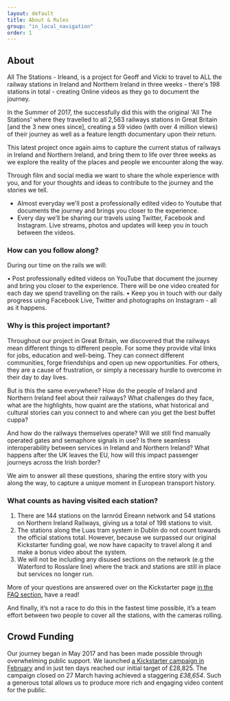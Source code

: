```yaml
---
layout: default
title: About & Rules
group: "in_local_navigation"
order: 1
---
```


<a name="project"></a>

## About

All The Stations - Irleand, is a project for Geoff and Vicki to travel to ALL the railway stations in Ireland and Northern Ireland in three weeks - there's 198 stations in total - creating Online videos as they go to document the journey.

In the Summer of 2017, the successfully did this with the original 'All The Stations' where they travelled to all 2,563 railways stations in Great Britain [and the 3 new ones since], creating a 59 video (with over 4 million views) of their journey as well as a feature length documentary upon their return.

This latest project once again aims to capture the current status of railways in Ireland and Northern Ireland, and bring them to life over three weeks as we explore the reality of the places and people we encounter along the way.

Through film and social media we want to share the whole experience with you, and for your thoughts and ideas to contribute to the journey and the stories we tell.

- Almost everyday we'll post a professionally edited video to Youtube that documents the journey and brings you closer to the experience.
- Every day we’ll be sharing our travels using Twitter, Facebook and Instagram. Live streams, photos and updates will keep you in touch between the videos.

<a name="rules"></a>

### How can you follow along?

During our time on the rails we will:

•	Post professionally edited videos on YouTube that document the journey and bring you closer to the experience. There will be one video created for each day we spend travelling on the rails.
•	Keep you in touch with our daily progress using Facebook Live, Twitter and photographs on Instagram - all as it happens.

### Why is this project important?

Throughout our project in Great Britain, we discovered that the railways mean different things to different people. For some they provide vital links for jobs, education and well-being. They can connect different communities, forge friendships and open up new opportunities. For others, they are a cause of frustration, or simply a necessary hurdle to overcome in their day to day lives.

But is this the same everywhere? How do the people of Ireland and Northern Ireland feel about their railways? What challenges do they face, what are the highlights, how quaint are the stations, what historical and cultural stories can you connect to and where can you get the best buffet cuppa?

And how do the railways themselves operate? Will we still find manually operated gates and semaphore signals in use? Is there seamless interoperability between services in Ireland and Northern Ireland? What happens after the UK leaves the EU, how will this impact passenger journeys across the Irish border?

We aim to answer all these questions, sharing the entire story with you along the way, to capture a unique moment in European transport history. 

### What counts as having visited each station?

1. There are 144 stations on the Iarnród Éireann network and 54 stations on Northern Ireland Railways, giving us a total of 198 stations to visit.
2. The stations along the Luas tram system in Dublin do not count towards the official stations total. However, because we surpassed our original Kickstarter funding goal, we now have capacity to travel along it and make a bonus video about the system. 
3. We will not be including any disused sections on the network (e.g the Waterford to Rosslare line) where the track and stations are still in place but services no longer run.

More of your questions are answered over on the Kickstarter page <a href="https://www.kickstarter.com/projects/562621903/all-the-stations/faqs" target="new">in the FAQ section</a>, have a read!

And finally, it’s not a race to do this in the fastest time possible, it’s a team effort between two people to cover all the stations, with the cameras rolling.

## Crowd Funding

Our journey began in May 2017 and has been made possible through overwhelming public support. We launched <a href="https://www.kickstarter.com/projects/562621903/all-the-stations" target="new">a Kickstarter campaign in February</a> and in just ten days reached our initial target of £28,825. The campaign closed on 27 March having achieved a staggering *£38,654*. Such a generous total allows us to produce more rich and engaging video content for the public.
